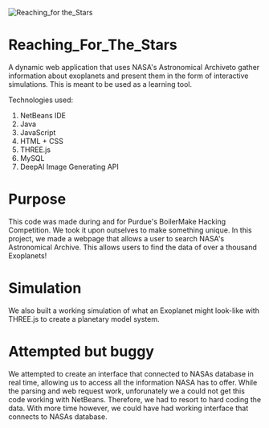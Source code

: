 ![Reaching_for the_Stars](https://github.com/user-attachments/assets/4c42d5e0-1c1b-4b78-b844-501bd29a0d9e)

# Reaching_For_The_Stars

A dynamic web application that uses NASA's Astronomical Archiveto gather information about exoplanets and present them in the form of interactive simulations. 
This is meant to be used as a learning tool.

Technologies used:
1. NetBeans IDE
2. Java
3. JavaScript
4. HTML + CSS
5. THREE.js
6. MySQL
7. DeepAI Image Generating API

# Purpose

This code was made during and for Purdue's BoilerMake Hacking Competition. We took it upon outselves to make something unique. In this project, 
we made a webpage that allows a user to search NASA's Astronomical Archive. This allows users to find the data of over a thousand Exoplanets!

# Simulation

We also built a working simulation of what an Exoplanet might look-like with THREE.js to create a planetary model system.

# Attempted but buggy

We attempted to create an interface that connected to NASAs database in real time, allowing us to access all the information NASA has to offer. While the parsing and web request work, unforunately we  a could not get this code working with NetBeans. Therefore, we had to resort to hard coding the data. With more time however, we could have had working interface that connects to NASAs database.
